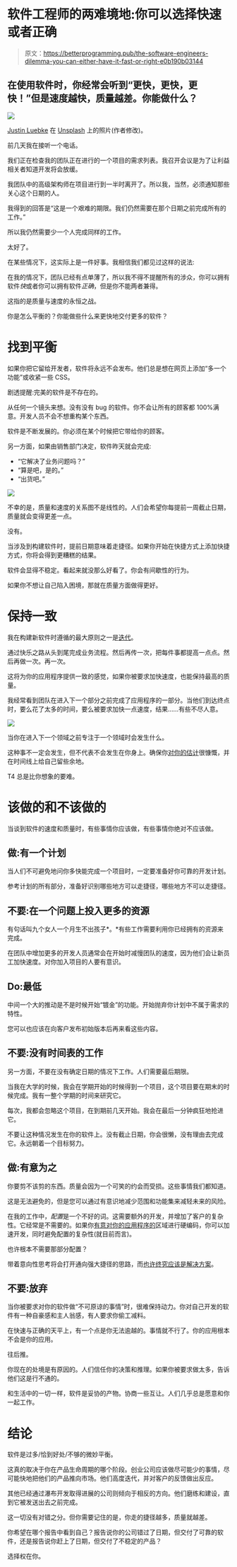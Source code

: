 # 软件工程师的两难境地:你可以选择快速或者正确

> 原文：<https://betterprogramming.pub/the-software-engineers-dilemma-you-can-either-have-it-fast-or-right-e0b190b03144>

## 在使用软件时，你经常会听到“更快，更快，更快！”但是速度越快，质量越差。你能做什么？

![](img/6ef5d05c118cec12f60db58d35758c88.png)

[Justin Luebke](https://unsplash.com/@jluebke?utm_source=unsplash&utm_medium=referral&utm_content=creditCopyText) 在 [Unsplash](https://unsplash.com/s/photos/crossroads?utm_source=unsplash&utm_medium=referral&utm_content=creditCopyText) 上的照片(作者修改)。

前几天我在接听一个电话。

我们正在检查我的团队正在进行的一个项目的需求列表。我召开会议是为了让利益相关者知道开发将会放缓。

我团队中的高级架构师在项目进行到一半时离开了。所以我，当然，必须通知那些关心这个日期的人。

我得到的回答是“这是一个艰难的期限。我们仍然需要在那个日期之前完成所有的工作。”

所以我仍然需要少一个人完成同样的工作。

太好了。

在某些情况下，这实际上是一件好事。我相信我们都见过这样的说法:

在我的情况下，团队已经有点单薄了，所以我不得不提醒所有的涉众，你可以拥有软件*快*或者你可以拥有软件*正确*，但是你不能两者兼得。

这指的是质量与速度的永恒之战。

你是怎么平衡的？你能做些什么来更快地交付更多的软件？

# 找到平衡

如果你把它留给开发者，软件将永远不会发布。他们总是想在网页上添加“多一个功能”或收紧一些 CSS。

剧透提醒:完美的软件是不存在的。

从任何一个镜头来想。没有没有 bug 的软件。你不会让所有的顾客都 100%满意。开发人员不会不想重构某个东西。

软件是不断发展的。你必须在某个时候把它带给你的顾客。

另一方面，如果由销售部门决定，软件昨天就会完成:

*   “它解决了业务问题吗？”
*   “算是吧，是的。”
*   “出货吧。”

![](img/62a66077642d89ec10026730daca36ac.png)

不幸的是，质量和速度的关系图不是线性的。人们会希望你每提前一周截止日期，质量就会变得更差一点。

没有。

当涉及到构建软件时，提前日期意味着走捷径。如果你开始在快捷方式上添加快捷方式，你将会得到更糟糕的结果。

软件会显得不稳定。看起来就没那么好看了。你会有间歇性的行为。

如果你不想让自己陷入困境，那就在质量方面做得更好。

# 保持一致

我在构建新软件时遵循的最大原则之一是[迭代](https://uxdesign.cc/itturat-ituratte-iterat-iterate-iterate-65199c4d5d53)。

通过快乐之路从头到尾完成业务流程。然后再传一次，把每件事都提高一点点。然后再做一次。再一次。

这将为你的应用程序提供一致的感觉，如果你被要求加快速度，也能保持最高的质量。

我经常看到团队在进入下一个部分之前完成了应用程序的一部分。当他们到达终点时，要么花了太多的时间，要么被要求加快一点速度，结果……有些不尽人意。

![](img/9e8976840047e2b8cfaf3f3fd80bbc46.png)

当你在进入下一个领域之前专注于一个领域时会发生什么。

这种事不一定会发生，但不代表不会发生在你身上。确保你[对你的估计](/the-beginners-guide-to-software-estimation-414c243e76f4)很慷慨，并在时间线上给自己留些余地。

T4 总是比你想象的要难。

# 该做的和不该做的

当谈到软件的速度和质量时，有些事情你应该做，有些事情你绝对不应该做。

## 做:有一个计划

当人们不可避免地问你多快能完成一个项目时，一定要准备好你可靠的开发计划。

参考计划的所有部分，准备好识别哪些地方可以走捷径，哪些地方不可以走捷径。

## 不要:在一个问题上投入更多的资源

有句话叫九个女人一个月生不出孩子*。*有些工作需要利用你已经拥有的资源来完成。

在团队中增加更多的开发人员通常会在开始时减慢团队的速度，因为他们会让新员工加快速度。对你加入项目的人要有意识。

## Do:最低

中间一个大的推动是不是时候开始“镀金”的功能。开始抛弃你计划中不属于需求的特性。

您可以也应该在向客户发布初始版本后再来看这些内容。

## 不要:没有时间表的工作

另一方面，不要在没有确定日期的情况下工作。人们需要最后期限。

当我在大学的时候，我会在学期开始的时候得到一个项目，这个项目要在期末的时候完成。我有一整个学期的时间来研究它。

每次，我都会忽略这个项目，在到期前几天开始。我会在最后一分钟疯狂地抢进它。

不要让这种情况发生在你的软件上。没有截止日期，你会很懒，没有理由去完成它。永远朝着一个目标努力。

## 做:有意为之

你要剪不该剪的东西。质量会因为一个可笑的约会而受损。这些事情我们都知道。

这是无法避免的，但是您可以通过有意识地减少范围和功能集来减轻未来的风险。

在我的工作中，*配置*是一个不好的词。这需要额外的开发，并增加了客户的复杂性。它经常是不需要的。如果你[有意对你的应用程序的](/new-project-just-hardcode-it-bac72e1a231e)区域进行硬编码，你可以加速开发，同时避免配置的复杂性(就目前而言)。

也许根本不需要那部分配置？

带着意向性思考将会打开通向强大捷径的思路，而[也许终究应该是解决方案](/think-unique-build-the-right-software-not-the-easy-software-ad6615ef58c9)。

## 不要:放弃

当你被要求对你的软件做“不可原谅的事情”时，很难保持动力。你对自己开发的软件有一种自豪感和主人翁感，有人要求你偷工减料。

在快速与正确的天平上，有一个点是你无法逾越的。事情就不行了。你的应用根本不会是你的应用。

往后推。

你现在的处境是有原因的。人们信任你的决策和推理。如果你被要求做太多，告诉他们这是行不通的。

和生活中的一切一样，软件是妥协的产物。协商一些互让。人们几乎总是愿意和你一起工作。

# 结论

软件是过多/恰到好处/不够的微妙平衡。

这真的取决于你在产品生命周期的哪个阶段。创业公司应该做尽可能少的事情，尽可能快地把他们的产品推向市场。他们高度迭代，并对客户的反馈做出反应。

其他已经通过瀑布开发取得进展的公司则倾向于相反的方向。他们磨练和建设，直到它被发送出去之前完成。

这一切没有对错之分。但你需要记住的是，你走的捷径越多，质量就越差。

你希望在哪个报告中看到自己？报告说你的公司错过了日期，但交付了可靠的软件，还是报告说你赶上了日期，但交付了不稳定的产品？

选择权在你。